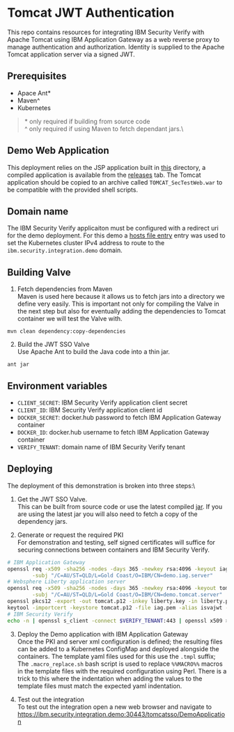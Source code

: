 # Tomcat JWT Authentication
This repo contains resources for integrating IBM Security Verify with Apache Tomcat using IBM Application Gateway as a 
web reverse proxy to manage authentication and authorization. Identity is supplied to the Apache Tomcat application server
via a signed JWT.


## Prerequisites
- Apace Ant\*
- Maven^
- Kubernetes
> \* only required if building from source code\
> ^ only required if using Maven to fetch dependant jars.\


## Demo Web Application
This deployment relies on the JSP application built in [this](../demo_app) directory, a compiled application is available 
from the [releases](https://github.com/IBM-Security/ibm-security-integrations/releases) tab. The Tomcat application 
should be copied to an archive called `TOMCAT_SecTestWeb.war` to be compatible with the provided shell scripts.


## Domain name
The IBM Security Verify applicaiton must be configured with a redirect uri for the demo deployment. For this demo a [hosts 
file entry](https://en.wikipedia.org/wiki/Hosts_(file)) entry was used to set the Kubernetes cluster IPv4 address to route to
the `ibm.security.integration.demo` domain.


## Building Valve
1. Fetch dependencies from Maven\
Maven is used here because it allows us to fetch jars into a directory we define very easily. This is important not only 
for compiling the Valve in the next step but also for eventually adding the dependencies to Tomcat container we will 
test the Valve with.

`mvn clean dependency:copy-dependencies`


2. Build the JWT SSO Valve\
Use Apache Ant to build the Java code into a thin jar.

`ant jar`


## Environment variables
- `CLIENT_SECRET`: IBM Security Verify application client secret
- `CLIENT_ID`: IBM Security Verify application client id
- `DOCKER_SECRET`: docker.hub password to fetch IBM Application Gateway container
- `DOCKER_ID`: docker.hub username to fetch IBM Application Gateway container
- `VERIFY_TENANT`: domain name of IBM Security Verify tenant


## Deploying
The deployment of this demonstration is broken into three steps:\
1. Get the JWT SSO Valve.\
This can be built from source code or use the latest compiled [jar](https://github.com/IBM-Security/ibm-security-integrations/releases/latest). 
If you are using the latest jar you will also need to fetch a copy of the dependency jars.


2. Generate or request the required PKI\
For demonstration and testing, self signed certificates will suffice for securing connections between containers and IBM 
Security Verify.


```BASH
# IBM Application Gateway
openssl req -x509 -sha256 -nodes -days 365 -newkey rsa:4096 -keyout iag.key -out iag.pem \
        -subj "/C=AU/ST=QLD/L=Gold Coast/O=IBM/CN=demo.iag.server"
# Websphere Liberty application server
openssl req -x509 -sha256 -nodes -days 365 -newkey rsa:4096 -keyout tomcat.key -out liberty.pem \
        -subj "/C=AU/ST=QLD/L=Gold Coast/O=IBM/CN=demo.tomcat.server"
openssl pkcs12 -export -out tomcat.p12 -inkey liberty.key -in liberty.pem -passout pass:demokeystore
keytool -importcert -keystore tomcat.p12 -file iag.pem -alias isvajwt -storepass demokeystore -noprompt
# IBM Security Verify
echo -n | openssl s_client -connect $VERIFY_TENANT:443 | openssl x509 > verify_ca.pem
```


3. Deploy the Demo application with IBM Application Gateway\
Once the PKI and server xml configuration is defined; the resulting files can be added to a Kubernetes ConfigMap and 
deployed alongside the containers. The template yaml files used for this use the `.tmpl` suffix; The `.macro_replace.sh` 
bash script is used to replace `%%MACRO%%` macros in the template files with the required configuration using Perl. 
There is a trick to this where the indentation when adding the values to the template files must match the expected 
yaml indentation.


4. Test out the integration\
To test out the integration open a new web browser and navigate to https://ibm.security.integration.demo:30443/tomcatsso/DemoApplication

